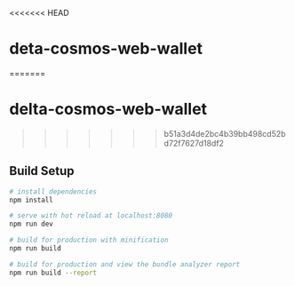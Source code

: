 <<<<<<< HEAD
# deta-cosmos-web-wallet
=======
# delta-cosmos-web-wallet
>>>>>>> b51a3d4de2bc4b39bb498cd52bd72f7627d18df2

## Build Setup

``` bash
# install dependencies
npm install

# serve with hot reload at localhost:8080
npm run dev

# build for production with minification
npm run build

# build for production and view the bundle analyzer report
npm run build --report
```
